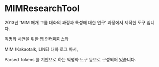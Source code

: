 MIMResearchTool
===============

2013년 'MIM 매개 그룹 대화의 과정과 특성에 대한 연구' 과정에서 제작한 도구 입니다.


익명화 시연을 위한 웹 인터페이스와

MIM (Kakaotalk, LINE) 대화 로그 파서,

Parsed Tokens 를 기반으로 하는 익명화 도구 등으로 구성되어 있습니다.

